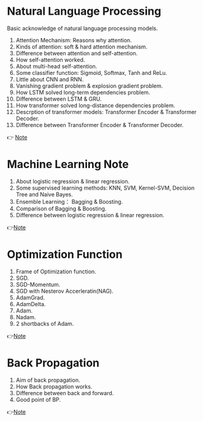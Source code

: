 #  Natural Language Processing
Basic acknowledge of natural language processing models.

1. Attention Mechanism: Reasons why attention.
2. Kinds of attention: soft & hard attention mechanism.
3. Difference between attention and self-attention.
4. How self-attention worked.
5. About multi-head self-attention.
6. Some classifier function: Sigmoid, Softmax, Tanh and ReLu.
7. Little about CNN and RNN.
8. Vanishing gradient problem & explosion gradient problem.
9. How LSTM solved long-term dependencies problem.
10. Difference between LSTM & GRU.
11. How transformer solved long-distance dependencies problem.
12. Descrption of transformer models: Transformer Encoder & Transformer Decoder.
13. Difference between Transformer Encoder & Transformer Decoder.

👉 [Note](https://github.com/PearlCoastal/NLP_Note/blob/master/AttentionMechanism.md)

# Machine Learning Note

1. About logistic regression & linear regression.
2. Some supervised learning methods: KNN, SVM, Kernel-SVM, Decision Tree and Naive Bayes.
3. Ensemble Learning： Bagging & Boosting.
4. Comparison of Bagging & Boosting.
5. Difference between logistic regression & linear regression.

👉[Note](https://github.com/PearlCoastal/NLP_Note/blob/master/%E5%88%86%E7%B1%BB%E7%AE%97%E6%B3%95.md)

# Optimization Function

1. Frame of Optimization function.
2. SGD.
3. SGD-Momentum.
4. SGD with Nesterov Accerleratin(NAG).
5. AdamGrad.
6. AdamDelta.
7. Adam.
8. Nadam.
9. 2 shortbacks of Adam.

👉[Note](https://github.com/PearlCoastal/NLP_Note/blob/master/OptimizationFunction.md)

# Back Propagation

1. Aim of back propagation.
2. How Back propagation works.
3. Difference between back and forward.
4. Good point of BP.

👉[Note](https://github.com/PearlCoastal/NLP_Note/blob/master/BackPropagation.md)
